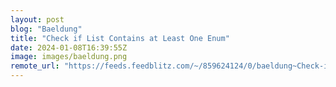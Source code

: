 ```yaml
---
layout: post
blog: "Baeldung"
title: "Check if List Contains at Least One Enum"
date: 2024-01-08T16:39:55Z
image: images/baeldung.png
remote_url: "https://feeds.feedblitz.com/~/859624124/0/baeldung~Check-if-List-Contains-at-Least-One-Enum"
---
```

